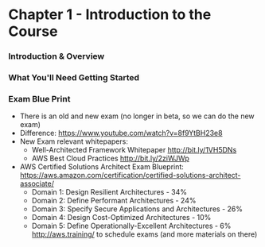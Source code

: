 
# Chapter 1 - Introduction to the Course

### Introduction & Overview

### What You'll Need Getting Started

### Exam Blue Print
  
* There is an old and new exam (no longer in beta, so we can do the new exam)
* Difference: https://www.youtube.com/watch?v=8f9YtBH23e8 
* New Exam relevant whitepapers:
  * Well-Architected Framework Whitepaper http://bit.ly/1VH5DNs
  * AWS Best Cloud Practices http://bit.ly/2ziWJWp 
* AWS Certified Solutions Architect Exam Blueprint: https://aws.amazon.com/certification/certified-solutions-architect-associate/ 
  * Domain 1: Design Resilient Architectures - 34%
  * Domain 2: Define Performant Architectures - 24%
  * Domain 3: Specify Secure Applications and Architectures - 26%
  * Domain 4: Design Cost-Optimized Architectures - 10%
  * Domain 5: Define Operationally-Excellent Architectures - 6%
http://aws.training/ to schedule exams (and more materials on there)
